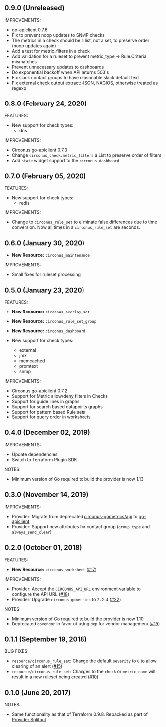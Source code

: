 ## 0.9.0 (Unreleased)

IMPROVEMENTS:

* go-apiclient 0.7.6
* Fix to prevent noop updates to SNMP checks 
* The metrics in a check should be a list, not a set, to preserve order (noop updates again)
* Add a test for metric_filters in a check
* Add validation for a ruleset to prevent metric_type -> Rule.Criteria mismatches
* Prevent unnecessary updates to dashboards
* Do exponential backoff when API returns 503's
* Fix slack contact groups to have reasonable slack default text
* Fix external check output extract: JSON, NAGIOS, otherwise treated as regexp


## 0.8.0 (February 24, 2020)

FEATURES:

* New support for check types:
  - dns

IMPROVEMENTS:

* Circonus go-apiclient 0.7.3
* Change `circonus_check.metric_filters` a List to preserve order of filters
* Add `state` widget support to the `circonus_dashboard`

## 0.7.0 (February 05, 2020)

FEATURES:

* New support for check types:
  - redis

IMPROVEMENTS:

* Change to `circonus_rule_set` to eliminate false differences due to time conversion.
  Now all times in a `circonus_rule_set` are seconds.

## 0.6.0 (January 30, 2020)

* **New Resource:** `circonus_maintenance` 

IMPROVEMENTS:

* Small fixes for ruleset processing

## 0.5.0 (January 23, 2020)

FEATURES:

* **New Resource:** `circonus_overlay_set` 
* **New Resource:** `circonus_rule_set_group` 
* **New Resource:** `circonus_dashboard` 

* New support for check types:
  - external
  - jmx
  - memcached
  - promtext
  - snmp

IMPROVEMENTS:

* Circonus go-apiclient 0.7.2
* Support for Metric allow/deny filters in Checks
* Support for guide lines in graphs
* Support for search based datapoints graphs
* Support for pattern based Rule sets
* Support for query order in worksheets

## 0.4.0 (December 02, 2019)

IMPROVEMENTS:

* Update dependencies
* Switch to Terraform Plugin SDK

NOTES:

* Minimum version of Go required to build the provider is now 1.13

## 0.3.0 (November 14, 2019)

IMPROVEMENTS:

* Provider: Migrate from deprecated [circonus-gometrics/api](https://github.com/circonus-labs/circonus-gometrics) to [go-apiclient](https://github.com/circonus-labs/go-apiclient)
* Provider: Support new attributes for contact group (`group_type` and `always_send_clear`)

## 0.2.0 (October 01, 2018)

FEATURES:

* **New Resource:** `circonus_worksheet` ([#17](https://github.com/terraform-providers/terraform-provider-circonus/pull/17))

IMPROVEMENTS:

* Provider: Accept the `CIRCONUS_API_URL` environment variable to configure the API URL ([#18](https://github.com/terraform-providers/terraform-provider-circonus/pull/18))
* Provider: Upgrade `circonus-gometrics` to `2.2.4` ([#22](https://github.com/terraform-providers/terraform-provider-circonus/pull/22))

NOTES:

* Minimum version of Go required to build the provider is now 1.10
* Deprecated `govendor` in favor of using `dep` for vendor management ([#19](https://github.com/terraform-providers/terraform-provider-circonus/pull/19))

## 0.1.1 (September 19, 2018)

BUG FIXES:

* `resource/circonus_rule_set`: Change the default `severity` to `0` to allow clearing of an alert ([#15](https://github.com/terraform-providers/terraform-provider-circonus/pull/15))
* `resource/circonus_rule_set`: Changes to the `check` or `metric_name` will result in a new ruleset being created ([#10](https://github.com/terraform-providers/terraform-provider-circonus/pull/10))

## 0.1.0 (June 20, 2017)

NOTES:

* Same functionality as that of Terraform 0.9.8. Repacked as part of [Provider Splitout](https://www.hashicorp.com/blog/upcoming-provider-changes-in-terraform-0-10/)
